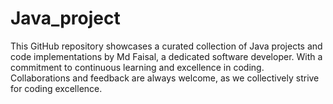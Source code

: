 # Java_project
This GitHub repository showcases a curated collection of Java projects and code implementations by Md Faisal, a dedicated software developer. With a commitment to continuous learning and excellence in coding. Collaborations and feedback are always welcome, as we collectively strive for coding excellence.
